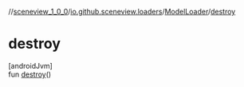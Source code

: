 //[sceneview_1_0_0](../../../index.md)/[io.github.sceneview.loaders](../index.md)/[ModelLoader](index.md)/[destroy](destroy.md)

# destroy

[androidJvm]\
fun [destroy](destroy.md)()
